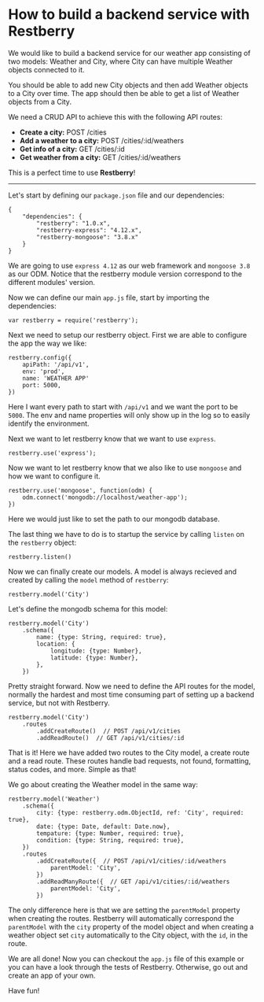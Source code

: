 How to build a backend service with Restberry
=============================================

We would like to build a backend service for our weather app consisting of two
models: Weather and City, where City can have multiple Weather objects connected
to it.

You should be able to add new City objects and then add Weather objects to a
City over time. The app should then be able to get a list of Weather objects
from a City.

We need a CRUD API to achieve this with the following API routes:

- **Create a city:** POST /cities
- **Add a weather to a city:** POST /cities/:id/weathers
- **Get info of a city:** GET /cities/:id
- **Get weather from a city:** GET /cities/:id/weathers

This is a perfect time to use **Restberry**!

------

Let's start by defining our ``package.json`` file and our dependencies:

```
{
    "dependencies": {
        "restberry": "1.0.x",
        "restberry-express": "4.12.x",
        "restberry-mongoose": "3.8.x"
    }
}
```

We are going to use ``express 4.12`` as our web framework and ``mongoose 3.8``
as our ODM. Notice that the restberry module version correspond to the
different modules' version.

Now we can define our main ``app.js`` file, start by importing the dependencies:

```
var restberry = require('restberry');
```

Next we need to setup our restberry object. First we are able to configure the
app the way we like:

```
restberry.config({
    apiPath: '/api/v1',
    env: 'prod',
    name: 'WEATHER APP'
    port: 5000,
})
```

Here I want every path to start with ``/api/v1`` and we want the port to be
``5000``. The env and name properties will only show up in the log so to easily
identify the environment.

Next we want to let restberry know that we want to use ``express``.

```
restberry.use('express');
```

Now we want to let restberry know that we also like to use ``mongoose`` and how
we want to configure it.

```
restberry.use('mongoose', function(odm) {
    odm.connect('mongodb://localhost/weather-app');
})
```

Here we would just like to set the path to our mongodb database.

The last thing we have to do is to startup the service by calling ``listen`` on the ``restberry`` object:

```
restberry.listen()
```

Now we can finally create our models. A model is always recieved and created by calling the ``model`` method of ``restberry``:

```
restberry.model('City')
```

Let's define the mongodb schema for this model:

```
restberry.model('City')
    .schema({
        name: {type: String, required: true},
        location: {
            longitude: {type: Number},
            latitude: {type: Number},
        },
    })
```

Pretty straight forward. Now we need to define the API routes for the model, normally the hardest and most time consuming part of setting up a backend service, but not with Restberry.

```
restberry.model('City')
    .routes
        .addCreateRoute()  // POST /api/v1/cities
        .addReadRoute()  // GET /api/v1/cities/:id
```

That is it! Here we have added two routes to the City model, a create route and a read route. These routes handle bad requests, not found, formatting, status codes, and more. Simple as that!

We go about creating the Weather model in the same way:

```
restberry.model('Weather')
    .schema({
        city: {type: restberry.odm.ObjectId, ref: 'City', required: true},
        date: {type: Date, default: Date.now},
        tempature: {type: Number, required: true},
        condition: {type: String, required: true},
    })
    .routes
        .addCreateRoute({  // POST /api/v1/cities/:id/weathers
            parentModel: 'City',
        })
        .addReadManyRoute({  // GET /api/v1/cities/:id/weathers
            parentModel: 'City',
        })
```

The only difference here is that we are setting the ``parentModel`` property when creating the routes. Restberry will automatically correspond the ``parentModel`` with the ``city`` property of the model object and when creating a weather object set ``city`` automatically to the City object, with the ``id``, in the route.

We are all done! Now you can checkout the ``app.js`` file of this example or you can have a look through the tests of Restberry. Otherwise, go out and create an app of your own.

Have fun!
